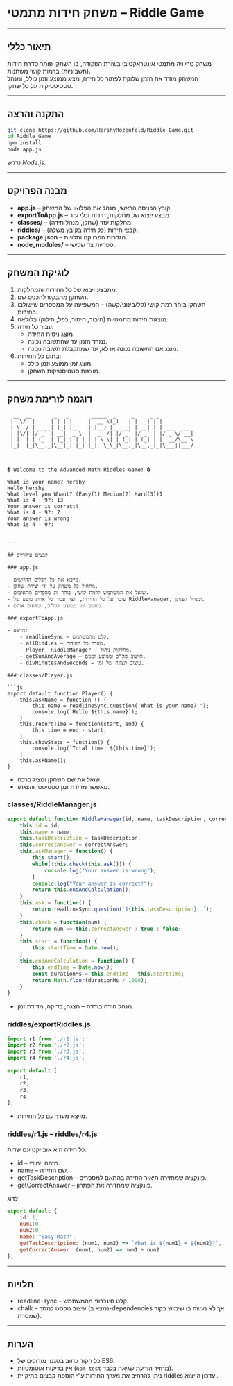 <p align="right">

# משחק חידות מתמטי – Riddle Game

---

## תיאור כללי

משחק טריוויה מתמטי אינטראקטיבי בשורת הפקודה, בו השחקן פותר סדרת חידות (חשבוניות) ברמות קושי משתנות.  
המשחק מודד את הזמן שלוקח לפתור כל חידה, מציג ממוצע וזמן כולל, ומנהל סטטיסטיקות על כל שחקן.

---

## התקנה והרצה

```bash
git clone https://github.com/HershyRozenfeld/Riddle_Game.git
cd Riddle_Game
npm install
node app.js
```

*נדרש Node.js.*

---

## מבנה הפרויקט

- **app.js** – קובץ הכניסה הראשי, מנהל את הפלואו של המשחק.
- **exportToApp.js** – מבצע ייצוא של מחלקות, חידות וכלי עזר.
- **classes/** – מחלקות עזר (שחקן, מנהל חידה).
- **riddles/** – קבצי חידות (כל חידה בקובץ משלה).
- **package.json** – הגדרות הפרויקט ותלויות.
- **node_modules/** – ספריות צד שלישי.

---

## לוגיקת המשחק

1. מתבצע ייבוא של כל החידות והמחלקות.
2. השחקן מתבקש להכניס שם.
3. השחקן בוחר רמת קושי (קל/בינוני/קשה) – המשפיעה על המספרים שישולבו בחידות.
4. מוצגות חידות מתמטיות (חיבור, חיסור, כפל, חילוק) בלולאה.
5. עבור כל חידה:
    - מוצג ניסוח החידה.
    - נמדד הזמן עד שהתשובה נכונה.
    - מוצג אם התשובה נכונה או לא, עד שמתקבלת תשובה נכונה.
6. בתום כל החידות:
    - מוצג זמן ממוצע וזמן כולל.
    - מוצגות סטטיסטיקות השחקן.

---

## דוגמה לזרימת משחק

```
  __  __       _   _       _____  _     _     _ _
 |  \/  |     | | | |     |  __ \(_)   | |   | | |
 | \  / | __ _| |_| |__   | |__) |_  __| | __| | | ___  ___
 | |\/| |/ _` | __| '_ \  |  _  /| |/ _` |/ _` | |/ _ \/ __|
 | |  | | (_| | |_| | | | | | \ \| | (_| | (_| | |  __/\__ \
 |_|  |_|\__,_|\__|_| |_| |_|  \_\_|\__,_|\__,_|_|\___||___/



� Welcome to the Advanced Math Riddles Game! �

What is your name? hershy
Hello hershy
What level you Whant? (Easy(1) Medium(2) Hard(3))1
What is 4 + 9?: 13
Your answer is correct!
What is 4 - 9?: 7
Your answer is wrong
What is 4 - 9?:


---

## קבצים עיקריים

### app.js

- מייבא את כל הכלים הדרושים.
- מתחיל כל משחק על ידי יצירת שחקן.
- שואל את המשתמש לרמת קושי, בוחר זוג מספרים מתאימים.
- עובר על כל החידות, יוצר עבור כל אחת מופע של RiddleManager, ומנהל הצגתן.
- מחשב זמן ממוצע וסה"כ, ומדפיס אותם.

### exportToApp.js

- מייצא:
    - readlineSync – קלט מהמשתמש.
    - allRiddles – מערך כל החידות.
    - Player, RiddleManager – מחלקות ניהול.
    - getSumAndAverage – חישוב סה"כ וממוצע זמנים.
    - divMinutesAndSeconds – עיצוב תצוגה של זמן.

### classes/Player.js

```js
export default function Player() {
    this.askName = function () {
        this.name = readlineSync.question('What is your name? ');
        console.log(`Hello ${this.name}`);
    }
    this.recordTime = function(start, end) {
        this.time = end - start;
    }
    this.showStats = function() {
        console.log(`Total time: ${this.time}`);
    }
    this.askName();
}
```
- שואל את שם השחקן ומציג ברכה.
- מאפשר מדידת זמן סטטיסטי והצגתו.

### classes/RiddleManager.js

```js
export default function RiddleManager(id, name, taskDescription, correctAnswer) {
    this.id = id;
    this.name = name;
    this.taskDescription = taskDescription;
    this.correctAnswer = correctAnswer;
    this.askManager = function() {
        this.start();
        while(!this.check(this.ask())) {
            console.log("Your answer is wrong");
        }
        console.log("Your answer is correct!");
        return this.endAndCalculation();
    }
    this.ask = function() {
        return readlineSync.question(`${this.taskDescription}: `);
    }
    this.check = function(num) {
        return num == this.correctAnswer ? true : false;
    }
    this.start = function() {
        this.startTime = Date.now();
    }
    this.endAndCalculation = function() {
        this.endTime = Date.now();
        const durationMs = this.endTime - this.startTime;
        return Math.floor(durationMs / 1000);
    }
}
```
- מנהל חידה בודדת – הצגה, בדיקה, מדידת זמן.

### riddles/exportRiddles.js

```js
import r1 from './r1.js';
import r2 from './r2.js';
import r3 from './r3.js';
import r4 from './r4.js';

export default [
    r1,
    r2,
    r3,
    r4
];
```
- מייצא מערך עם כל החידות.

### riddles/r1.js – riddles/r4.js

כל חידה היא אובייקט עם שדות:
- id – מזהה ייחודי.
- name – שם החידה.
- getTaskDescription – פונקציה שמחזירה תיאור החידה בהתאם למספרים.
- getCorrectAnswer – פונקציה שמחזירה את הפתרון.

לדוג'
```js
export default {
    id: 1,
    num1:0,
    num2:0,
    name: "Easy Math",
    getTaskDescription: (num1, num2) => `What is ${num1} + ${num2}?`,
    getCorrectAnswer: (num1, num2) => num1 + num2
};
```
---

## תלויות

- readline-sync – קלט סינכרוני מהמשתמש.
- chalk – עיצוב טקסט למסך (נמצא ב-dependencies אך לא נעשה בו שימוש בקוד שמסרת).

---

## הערות

- כל הקוד כתוב בסגנון מודולים של ES6.
- אין בדיקות אוטומטיות (`npm test` מחזיר הודעת שגיאה בלבד).
- ניתן להרחיב את מערך החידות ע"י הוספת קבצים בתיקיית riddles ועדכון הייצוא.

</p>
